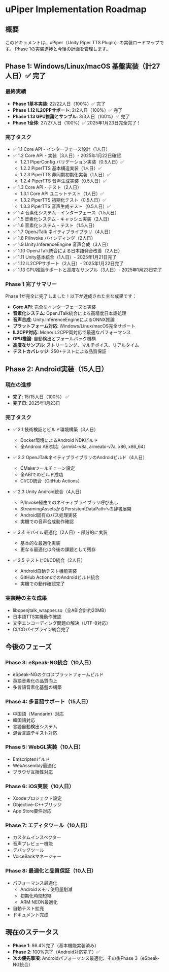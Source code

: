 # uPiper Implementation Roadmap

## 概要

このドキュメントは、uPiper（Unity Piper TTS Plugin）の実装ロードマップです。
Phase 1の実装進捗と今後の計画を管理します。

## Phase 1: Windows/Linux/macOS 基盤実装（計27人日）✅ 完了

### 最終実績
- **Phase 1基本実装**: 22/22人日（100%）✅ 完了
- **Phase 1.12 IL2CPPサポート**: 2/2人日（100%）✅ 完了
- **Phase 1.13 GPU推論とサンプル**: 3/3人日（100%）✅ 完了
- **Phase 1全体**: 27/27人日（100%）✅ 2025年1月23日完全完了！


### 完了タスク
- ✅ 1.1 Core API - インターフェース設計（1人日）
- ✅ 1.2 Core API - 実装（3人日）- 2025年1月22日確認
  - 1.2.1 PiperConfig バリデーション実装（0.5人日）✅
  - 1.2.2 PiperTTS 基本構造実装（1人日）✅
  - 1.2.3 PiperTTS 非同期初期化実装（1人日）✅
  - 1.2.4 PiperTTS 音声生成実装（0.5人日）✅
- ✅ 1.3 Core API - テスト（2人日）
  - 1.3.1 Core API ユニットテスト（1人日）✅
  - 1.3.2 PiperTTS 初期化テスト（0.5人日）✅
  - 1.3.3 PiperTTS 音声生成テスト（0.5人日）✅
- ✅ 1.4 音素化システム - インターフェース（1.5人日）
- ✅ 1.5 音素化システム - キャッシュ実装（2人日）
- ✅ 1.6 音素化システム - テスト（1.5人日）
- ✅ 1.7 OpenJTalk ネイティブライブラリ（4人日）
- ✅ 1.8 P/Invoke バインディング（2人日）
- ✅ 1.9 Unity.InferenceEngine 音声合成（3人日）
- ✅ 1.10 OpenJTalk統合による日本語発音改善（2人日）
- ✅ 1.11 Unity基本統合（1人日）- 2025年1月21日完了
- ✅ 1.12 IL2CPPサポート（2人日）- 2025年1月22日完了
- ✅ 1.13 GPU推論サポートと高度なサンプル（3人日）- 2025年1月23日完了

### Phase 1 完了サマリー

Phase 1が完全に完了しました！以下が達成された主な成果です：

- **Core API**: 完全なインターフェースと実装
- **音素化システム**: OpenJTalk統合による高精度日本語処理
- **音声合成**: Unity.InferenceEngineによるONNX推論
- **プラットフォーム対応**: Windows/Linux/macOS完全サポート
- **IL2CPP対応**: Mono/IL2CPP両対応で最適なパフォーマンス
- **GPU推論**: 自動検出とフォールバック機構
- **高度なサンプル**: ストリーミング、マルチボイス、リアルタイム
- **テストカバレッジ**: 250+テストによる品質保証

## Phase 2: Android実装（15人日）

### 現在の進捗
- **完了**: 15/15人日（100%） ✅
- **完了日**: 2025年1月23日

### 完了タスク
- ✅ 2.1 技術検証とビルド環境構築（3人日）
  - Docker環境によるAndroid NDKビルド
  - 全Android ABI対応（arm64-v8a, armeabi-v7a, x86, x86_64）
  
- ✅ 2.2 OpenJTalkネイティブライブラリのAndroidビルド（4人日）
  - CMakeツールチェーン設定
  - 全ABIでのビルド成功
  - CI/CD統合（GitHub Actions）

- ✅ 2.3 Unity Android統合（4人日）
  - P/Invoke経由でのネイティブライブラリ呼び出し
  - StreamingAssetsからPersistentDataPathへの辞書展開
  - Android固有のパス処理実装
  - 実機での音声合成動作確認

- ✅ 2.4 モバイル最適化（2人日）- 部分的に実装
  - 基本的な最適化実装
  - 更なる最適化は今後の課題として残存

- ✅ 2.5 テストとCI/CD統合（2人日）
  - Android自動テスト機能実装
  - GitHub ActionsでのAndroidビルド統合
  - 実機での動作確認完了

### 実装時の主な成果
- libopenjtalk_wrapper.so（全ABI合計約20MB）
- 日本語TTS実機動作確認
- 文字エンコーディング問題の解決（UTF-8対応）
- CI/CDパイプライン統合完了

## 今後のフェーズ

### Phase 3: eSpeak-NG統合（10人日）
- eSpeak-NGのクロスプラットフォームビルド
- 英語音素化の品質向上
- 多言語音素化基盤の構築

### Phase 4: 多言語サポート（15人日）
- 中国語（Mandarin）対応
- 韓国語対応
- 言語自動検出システム
- 混合言語テキスト対応

### Phase 5: WebGL実装（10人日）
- Emscriptenビルド
- WebAssembly最適化
- ブラウザ互換性対応

### Phase 6: iOS実装（10人日）
- Xcodeプロジェクト設定
- Objective-C++ブリッジ
- App Store要件対応

### Phase 7: エディタツール（10人日）
- カスタムインスペクター
- 音声プレビュー機能
- デバッグツール
- VoiceBankマネージャー

### Phase 8: 最適化と品質保証（10人日）
- パフォーマンス最適化
  - Androidメモリ使用量削減
  - 初期化時間短縮
  - ARM NEON最適化
- 自動テスト拡充
- ドキュメント完成

## 現在のステータス

- **Phase 1**: 86.4%完了（基本機能実装済み）
- **Phase 2**: 100%完了（Android対応完了）✅
- **次の優先事項**: Androidパフォーマンス最適化、その後Phase 3（eSpeak-NG統合）